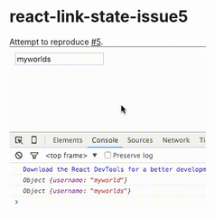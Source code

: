 # react-link-state-issue5
Attempt to reproduce [#5](https://github.com/srph/react-link-state/issues/5).
![preview.gif](preview.gif)